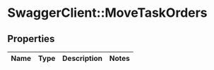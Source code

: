 # SwaggerClient::MoveTaskOrders

## Properties
Name | Type | Description | Notes
------------ | ------------- | ------------- | -------------


